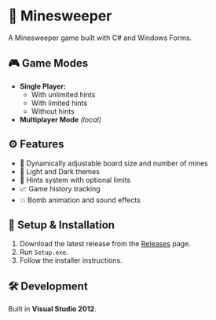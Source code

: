# 🧨 Minesweeper

A Minesweeper game built with C# and Windows Forms.

## 🎮 Game Modes

- **Single Player:**
  - With unlimited hints
  - With limited hints
  - Without hints
- **Multiplayer Mode** *(local)*

## ⚙️ Features

- 🔁 Dynamically adjustable board size and number of mines  
- 🌙 Light and Dark themes  
- 🧠 Hints system with optional limits  
- 📈 Game history tracking
- 💥 Bomb animation and sound effects  

## 📂 Setup & Installation

1. Download the latest release from the [Releases](https://github.com/AmirAbbasRahimZadeh/Minesweeper/releases) page.
2. Run `Setup.exe`.
3. Follow the installer instructions.

## 🛠 Development

Built in **Visual Studio 2012**.
